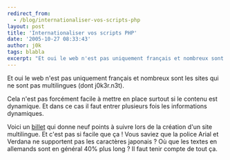 ```yaml
---
redirect_from:
  - /blog/internationaliser-vos-scripts-php
layout: post
title: 'Internationaliser vos scripts PHP'
date: '2005-10-27 08:33:43'
author: j0k
tags: blabla
excerpt: "Et oui le web n'est pas uniquement français et nombreux sont les sites qui ne sont pas multilingues (dont j0k3r.n3t).     \nCela n'est pas forcément facile à mettre en place surtout si le contenu est dynamique. Et dans ce cas il faut entrer plusieurs fois les informations dynamiques.  \n  \nVoici un [billet](http://www.litfuel.net/plush/?postid=84      …"
---
```


Et oui le web n'est pas uniquement français et nombreux sont les sites qui ne sont pas multilingues (dont j0k3r.n3t).

Cela n'est pas forcément facile à mettre en place surtout si le contenu est dynamique. Et dans ce cas il faut entrer plusieurs fois les informations dynamiques.

Voici un [billet](http://www.litfuel.net/plush/?postid=84) qui donne neuf points à suivre lors de la création d'un site multilingue. Et c'est pas si facile que ça !   Vous saviez que la police Arial et Verdana ne supportent pas les caractères japonais ? Où que les textes en allemands sont en général 40% plus long ?   Il faut tenir compte de tout ça.
